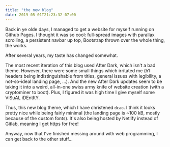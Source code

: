 ```yaml
---
title: "the new blog"
date: 2019-05-01T21:23:32-07:00
---
```


Back in ye olde days, I managed to get a website for myself running on
Github Pages. I thought it was so cool: full-spread images with
parallax scrolling, a persistent navbar up top, Bootstrap thrown over
the whole thing, the works.

After several years, my taste has changed somewhat.

The most recent iteration of this blog used After Dark, which isn't a
bad theme. However, there were some small things which irritated me
(h1 headers being indistinguishable from titles, general issues with
legibility, a not-so-ideal landing page, ...). And the new After Dark
updates seem to be taking it into a weird, all-in-one swiss army knife
of website creation (with a cryptominer to boot). Plus, I figured it was
high time I give myself some ViSuAL iDEntItY.

Thus, this new blog theme, which I have christened `dcao`. I think it
looks pretty nice while being fairly minimal (the landing page is ~100
kB, mostly because of the custom fonts). It's also being hosted by
Netlify instead of Gitlab, meaning I get https for free!

Anyway, now that I've finished messing around with web programming, I
can get back to the other stuff...

